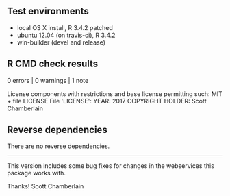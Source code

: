 ## Test environments

* local OS X install, R 3.4.2 patched
* ubuntu 12.04 (on travis-ci), R 3.4.2
* win-builder (devel and release)

## R CMD check results

0 errors | 0 warnings | 1 note

  License components with restrictions and base license permitting such:
     MIT + file LICENSE
   File 'LICENSE':
     YEAR: 2017
     COPYRIGHT HOLDER: Scott Chamberlain

## Reverse dependencies

There are no reverse dependencies.

--------

This version includes some bug fixes for changes in the webservices this
package works with.

Thanks!
Scott Chamberlain
